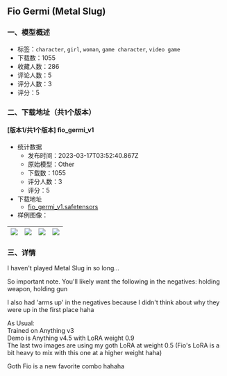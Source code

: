 ## Fio Germi (Metal Slug)
### 一、模型概述

- 标签：`character`, `girl`, `woman`, `game character`, `video game`
- 下载数：1055
- 收藏人数：286
- 评论人数：5
- 评分人数：3
- 评分：5

### 二、下载地址（共1个版本）

#### [版本1/共1个版本] fio_germi_v1

- 统计数据
  - 发布时间：2023-03-17T03:52:40.867Z
  - 原始模型：Other
  - 下载数：1055
  - 评分人数：3
  - 评分：5
- 下载地址
  - [fio_germi_v1.safetensors](https://civitai.com/api/download/models/24466)
- 样例图像：

| <img src="https://image.civitai.com/xG1nkqKTMzGDvpLrqFT7WA/5ad33ff9-3136-4b13-3f4c-e2e0312fcd00/width=450/266279.jpeg" /> | <img src="https://image.civitai.com/xG1nkqKTMzGDvpLrqFT7WA/79fa38f6-3e48-4a2d-7525-6eaf7eed2600/width=450/266292.jpeg" /> | <img src="https://image.civitai.com/xG1nkqKTMzGDvpLrqFT7WA/e7acef40-7d83-4a59-0075-419fe6a7ea00/width=450/266291.jpeg" /> | <img src="https://image.civitai.com/xG1nkqKTMzGDvpLrqFT7WA/8353f5e3-24c7-4b45-16a6-529cf5333d00/width=450/266290.jpeg" /> |
| ---- | ---- | ---- | ---- |


### 三、详情
<p>I haven't played Metal Slug in so long... </p><p>So important note. You'll likely want the following in the negatives: holding weapon, holding gun</p><p>I also had 'arms up' in the negatives because I didn't think about why they were up in the first place haha</p><p>As Usual:<br />Trained on Anything v3<br />Demo is Anything v4.5 with LoRA weight 0.9<br />The last two images are using my goth LoRA at weight 0.5 (Fio's LoRA is a bit heavy to mix with this one at a higher weight haha) </p><p>Goth Fio is a new favorite combo hahaha</p>